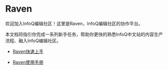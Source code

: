# Raven

欢迎加入InfoQ编辑社区！这里是Raven，InfoQ编辑社区的协作平台。

本文档将指引你完成一系列新手任务，帮助你更快的熟悉InfoQ中文站的内容生产流程、融入InfoQ编辑社区。

* [Raven快速上手](http://101.200.168.100:4000/131-raven%E5%BF%AB%E9%80%9F%E4%B8%8A%E6%89%8B.html)

* [Raven使用手册](http://101.200.168.100:4000/131-raven%E5%BF%AB%E9%80%9F%E4%B8%8A%E6%89%8B.html)


